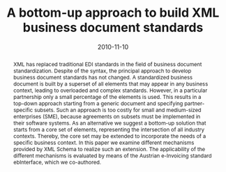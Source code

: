 ---
abstract: XML has replaced traditional EDI standards in the field of business document
  standardization. Despite of the syntax, the principal approach to develop business
  document standards has not changed. A standardized business document is built by
  a superset of all elements that may appear in any business context, leading to overloaded
  and complex standards. However, in a particular partnership only a small percentage
  of the elements is used. This results in a top-down approach starting from a generic
  document and specifying partner-specific subsets. Such an approach is too costly
  for small and medium-sized enterprises (SME), because agreements on subsets must
  be implemented in their software systems. As an alternative we suggest a bottom-up
  solution that starts from a core set of elements, representing the intersection
  of all industry contexts. Thereby, the core set may be extended to incorporate the
  needs of a specific business context. In this paper we examine different mechanisms
  provided by XML Schema to realize such an extension. The applicability of the different
  mechanisms is evaluated by means of the Austrian e-Invoicing standard ebInterface,
  which we co-authored.
authors:
- Philipp Liegl
- Christian Huemer
- Christian Pichler
date: '2010-11-10'
featured: false
links:
- name: Publik
  url: https://publik.tuwien.ac.at/showentry.php?ID=189059&lang=1
publication_types:
- '0'
publishDate: '2010-11-10'
title: A bottom-up approach to build XML business document standards
url_pdf: http://publik.tuwien.ac.at/files/PubDat_189059.pdf
---